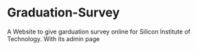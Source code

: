 # Graduation-Survey
A Website to give garduation survey online for Silicon Institute of Technology. With its admin page 
